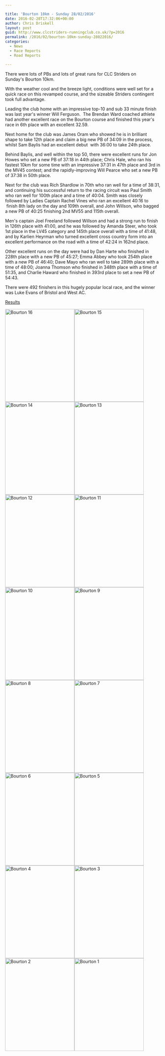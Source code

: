 ```yaml
---

title: 'Bourton 10km - Sunday 28/02/2016'
date: 2016-02-28T17:32:06+00:00
author: Chris Driskell
layout: post
guid: http://www.clcstriders-runningclub.co.uk/?p=2016
permalink: /2016/02/bourton-10km-sunday-28022016/
categories:
  - News
  - Race Reports
  - Road Reports

---
```

There were lots of PBs and lots of great runs for CLC Striders on Sunday's Bourton 10km.

With the weather cool and the breeze light, conditions were well set for a quick race on this revamped course, and the sizeable Striders contingent took full advantage.

Leading the club home with an impressive top-10 and sub 33 minute finish was last year's winner Will Ferguson.  The Brendan Ward coached athlete had another excellent race on the Bourton course and finished this year's race in 6th place with an excellent 32.59.

Next home for the club was James Oram who showed he is in brilliant shape to take 12th place and claim a big new PB of 34:09 in the process, whilst Sam Baylis had an excellent debut  with 36:00 to take 24th place.

Behind Baylis, and well within the top 50, there were excellent runs for Jon Howes who set a new PB of 37:18 in 44th place; Chris Hale, who ran his fastest 10km for some time with an impressive 37:31 in 47th place and 3rd in the MV45 contest; and the rapidly-improving Will Pearce who set a new PB of 37:38 in 50th place.

Next for the club was Rich Shardlow in 70th who ran well for a time of 38:31, and continuing his successful return to the racing circuit was Paul Smith who ran well for 100th place and a time of 40:04. Smith was closely followed by Ladies Captain Rachel Vines who ran an excellent 40:16 to  finish 8th lady on the day and 109th overall, and John Willson, who bagged a new PB of 40:25 finishing 2nd MV55 and 115th overall.

Men's captain Joel Freeland followed Willson and had a strong run to finish in 126th place with 41:00, and he was followed by Amanda Steer, who took 1st place in the LV45 category and 145th place overall with a time of 41:48, and by Karlien Heyrman who turned excellent cross country form into an excellent performance on the road with a time of 42:24 in 162nd place.

Other excellent runs on the day were had by Dan Harte who finished in 228th place with a new PB of 45:27; Emma Abbey who took 254th place with a new PB of 46:40; Dave Mayo who ran well to take 289th place with a time of 48:00; Joanna Thomson who finished in 348th place with a time of 51:35, and Charlie Haward who finished in 393rd place to set a new PB of 54:43.

There were 492 finishers in this hugely popular local race, and the winner was Luke Evans of Bristol and West AC.

[Results](http://dbmaxresults.co.uk/results.aspx?CId=16421&RId=2119)

[<img class="alignnone size-medium wp-image-2032" src="http://www.clcstriders-runningclub.co.uk/wplive/wp-content/uploads/2016/02/Bourton-16-e1456680068172-225x300.jpg" alt="Bourton 16" width="225" height="300" srcset="http://www.clcstriders-runningclub.co.uk/wplive/wp-content/uploads/2016/02/Bourton-16-e1456680068172-225x300.jpg 225w, http://www.clcstriders-runningclub.co.uk/wplive/wp-content/uploads/2016/02/Bourton-16-e1456680068172.jpg 480w" sizes="(max-width: 225px) 100vw, 225px" />](http://www.clcstriders-runningclub.co.uk/wplive/wp-content/uploads/2016/02/Bourton-16-e1456680068172.jpg)[<img class="alignnone size-medium wp-image-2031" src="http://www.clcstriders-runningclub.co.uk/wplive/wp-content/uploads/2016/02/Bourton-15-e1456680091796-225x300.jpg" alt="Bourton 15" width="225" height="300" srcset="http://www.clcstriders-runningclub.co.uk/wplive/wp-content/uploads/2016/02/Bourton-15-e1456680091796-225x300.jpg 225w, http://www.clcstriders-runningclub.co.uk/wplive/wp-content/uploads/2016/02/Bourton-15-e1456680091796.jpg 480w" sizes="(max-width: 225px) 100vw, 225px" />](http://www.clcstriders-runningclub.co.uk/wplive/wp-content/uploads/2016/02/Bourton-15-e1456680091796.jpg)[<img class="alignnone size-medium wp-image-2030" src="http://www.clcstriders-runningclub.co.uk/wplive/wp-content/uploads/2016/02/Bourton-14-e1456680111389-225x300.jpg" alt="Bourton 14" width="225" height="300" srcset="http://www.clcstriders-runningclub.co.uk/wplive/wp-content/uploads/2016/02/Bourton-14-e1456680111389-225x300.jpg 225w, http://www.clcstriders-runningclub.co.uk/wplive/wp-content/uploads/2016/02/Bourton-14-e1456680111389.jpg 480w" sizes="(max-width: 225px) 100vw, 225px" />](http://www.clcstriders-runningclub.co.uk/wplive/wp-content/uploads/2016/02/Bourton-14-e1456680111389.jpg)[<img class="alignnone size-medium wp-image-2029" src="http://www.clcstriders-runningclub.co.uk/wplive/wp-content/uploads/2016/02/Bourton-13-225x300.jpg" alt="Bourton 13" width="225" height="300" srcset="http://www.clcstriders-runningclub.co.uk/wplive/wp-content/uploads/2016/02/Bourton-13-225x300.jpg 225w, http://www.clcstriders-runningclub.co.uk/wplive/wp-content/uploads/2016/02/Bourton-13.jpg 480w" sizes="(max-width: 225px) 100vw, 225px" />](http://www.clcstriders-runningclub.co.uk/wplive/wp-content/uploads/2016/02/Bourton-13.jpg)[<img class="alignnone size-medium wp-image-2028" src="http://www.clcstriders-runningclub.co.uk/wplive/wp-content/uploads/2016/02/Bourton-12-225x300.jpg" alt="Bourton 12" width="225" height="300" srcset="http://www.clcstriders-runningclub.co.uk/wplive/wp-content/uploads/2016/02/Bourton-12-225x300.jpg 225w, http://www.clcstriders-runningclub.co.uk/wplive/wp-content/uploads/2016/02/Bourton-12.jpg 480w" sizes="(max-width: 225px) 100vw, 225px" />](http://www.clcstriders-runningclub.co.uk/wplive/wp-content/uploads/2016/02/Bourton-12.jpg)[<img class="alignnone size-medium wp-image-2027" src="http://www.clcstriders-runningclub.co.uk/wplive/wp-content/uploads/2016/02/Bourton-11-225x300.jpg" alt="Bourton 11" width="225" height="300" srcset="http://www.clcstriders-runningclub.co.uk/wplive/wp-content/uploads/2016/02/Bourton-11-225x300.jpg 225w, http://www.clcstriders-runningclub.co.uk/wplive/wp-content/uploads/2016/02/Bourton-11.jpg 480w" sizes="(max-width: 225px) 100vw, 225px" />](http://www.clcstriders-runningclub.co.uk/wplive/wp-content/uploads/2016/02/Bourton-11.jpg)[<img class="alignnone size-medium wp-image-2026" src="http://www.clcstriders-runningclub.co.uk/wplive/wp-content/uploads/2016/02/Bourton-10-225x300.jpg" alt="Bourton 10" width="225" height="300" srcset="http://www.clcstriders-runningclub.co.uk/wplive/wp-content/uploads/2016/02/Bourton-10-225x300.jpg 225w, http://www.clcstriders-runningclub.co.uk/wplive/wp-content/uploads/2016/02/Bourton-10.jpg 480w" sizes="(max-width: 225px) 100vw, 225px" />](http://www.clcstriders-runningclub.co.uk/wplive/wp-content/uploads/2016/02/Bourton-10.jpg)[<img class="alignnone size-medium wp-image-2025" src="http://www.clcstriders-runningclub.co.uk/wplive/wp-content/uploads/2016/02/Bourton-9-225x300.jpg" alt="Bourton 9" width="225" height="300" srcset="http://www.clcstriders-runningclub.co.uk/wplive/wp-content/uploads/2016/02/Bourton-9-225x300.jpg 225w, http://www.clcstriders-runningclub.co.uk/wplive/wp-content/uploads/2016/02/Bourton-9.jpg 480w" sizes="(max-width: 225px) 100vw, 225px" />](http://www.clcstriders-runningclub.co.uk/wplive/wp-content/uploads/2016/02/Bourton-9.jpg)[<img class="alignnone size-medium wp-image-2024" src="http://www.clcstriders-runningclub.co.uk/wplive/wp-content/uploads/2016/02/Bourton-8-225x300.jpg" alt="Bourton 8" width="225" height="300" srcset="http://www.clcstriders-runningclub.co.uk/wplive/wp-content/uploads/2016/02/Bourton-8-225x300.jpg 225w, http://www.clcstriders-runningclub.co.uk/wplive/wp-content/uploads/2016/02/Bourton-8.jpg 480w" sizes="(max-width: 225px) 100vw, 225px" />](http://www.clcstriders-runningclub.co.uk/wplive/wp-content/uploads/2016/02/Bourton-8.jpg)[<img class="alignnone size-medium wp-image-2023" src="http://www.clcstriders-runningclub.co.uk/wplive/wp-content/uploads/2016/02/Bourton-7-225x300.jpg" alt="Bourton 7" width="225" height="300" srcset="http://www.clcstriders-runningclub.co.uk/wplive/wp-content/uploads/2016/02/Bourton-7-225x300.jpg 225w, http://www.clcstriders-runningclub.co.uk/wplive/wp-content/uploads/2016/02/Bourton-7.jpg 480w" sizes="(max-width: 225px) 100vw, 225px" />](http://www.clcstriders-runningclub.co.uk/wplive/wp-content/uploads/2016/02/Bourton-7.jpg)[<img class="alignnone size-medium wp-image-2022" src="http://www.clcstriders-runningclub.co.uk/wplive/wp-content/uploads/2016/02/Bourton-6-e1456680137115-225x300.jpg" alt="Bourton 6" width="225" height="300" srcset="http://www.clcstriders-runningclub.co.uk/wplive/wp-content/uploads/2016/02/Bourton-6-e1456680137115-225x300.jpg 225w, http://www.clcstriders-runningclub.co.uk/wplive/wp-content/uploads/2016/02/Bourton-6-e1456680137115.jpg 480w" sizes="(max-width: 225px) 100vw, 225px" />](http://www.clcstriders-runningclub.co.uk/wplive/wp-content/uploads/2016/02/Bourton-6-e1456680137115.jpg)[<img class="alignnone size-medium wp-image-2021" src="http://www.clcstriders-runningclub.co.uk/wplive/wp-content/uploads/2016/02/Bourton-5-e1456680168968-225x300.jpg" alt="Bourton 5" width="225" height="300" srcset="http://www.clcstriders-runningclub.co.uk/wplive/wp-content/uploads/2016/02/Bourton-5-e1456680168968-225x300.jpg 225w, http://www.clcstriders-runningclub.co.uk/wplive/wp-content/uploads/2016/02/Bourton-5-e1456680168968.jpg 480w" sizes="(max-width: 225px) 100vw, 225px" />](http://www.clcstriders-runningclub.co.uk/wplive/wp-content/uploads/2016/02/Bourton-5-e1456680168968.jpg)[<img class="alignnone size-medium wp-image-2020" src="http://www.clcstriders-runningclub.co.uk/wplive/wp-content/uploads/2016/02/Bourton-4-e1456680219308-225x300.jpg" alt="Bourton 4" width="225" height="300" srcset="http://www.clcstriders-runningclub.co.uk/wplive/wp-content/uploads/2016/02/Bourton-4-e1456680219308-225x300.jpg 225w, http://www.clcstriders-runningclub.co.uk/wplive/wp-content/uploads/2016/02/Bourton-4-e1456680219308.jpg 480w" sizes="(max-width: 225px) 100vw, 225px" />](http://www.clcstriders-runningclub.co.uk/wplive/wp-content/uploads/2016/02/Bourton-4-e1456680219308.jpg)[<img class="alignnone size-medium wp-image-2019" src="http://www.clcstriders-runningclub.co.uk/wplive/wp-content/uploads/2016/02/Bourton-3-e1456680394538-225x300.jpg" alt="Bourton 3" width="225" height="300" srcset="http://www.clcstriders-runningclub.co.uk/wplive/wp-content/uploads/2016/02/Bourton-3-e1456680394538-225x300.jpg 225w, http://www.clcstriders-runningclub.co.uk/wplive/wp-content/uploads/2016/02/Bourton-3-e1456680394538.jpg 480w" sizes="(max-width: 225px) 100vw, 225px" />](http://www.clcstriders-runningclub.co.uk/wplive/wp-content/uploads/2016/02/Bourton-3-e1456680394538.jpg)[<img class="alignnone size-medium wp-image-2018" src="http://www.clcstriders-runningclub.co.uk/wplive/wp-content/uploads/2016/02/Bourton-2-e1456680449171-225x300.jpg" alt="Bourton 2" width="225" height="300" srcset="http://www.clcstriders-runningclub.co.uk/wplive/wp-content/uploads/2016/02/Bourton-2-e1456680449171-225x300.jpg 225w, http://www.clcstriders-runningclub.co.uk/wplive/wp-content/uploads/2016/02/Bourton-2-e1456680449171.jpg 480w" sizes="(max-width: 225px) 100vw, 225px" />](http://www.clcstriders-runningclub.co.uk/wplive/wp-content/uploads/2016/02/Bourton-2-e1456680449171.jpg)[<img class="alignnone size-medium wp-image-2017" src="http://www.clcstriders-runningclub.co.uk/wplive/wp-content/uploads/2016/02/Bourton-1-e1456680041931-225x300.jpg" alt="Bourton 1" width="225" height="300" srcset="http://www.clcstriders-runningclub.co.uk/wplive/wp-content/uploads/2016/02/Bourton-1-e1456680041931-225x300.jpg 225w, http://www.clcstriders-runningclub.co.uk/wplive/wp-content/uploads/2016/02/Bourton-1-e1456680041931.jpg 480w" sizes="(max-width: 225px) 100vw, 225px" />](http://www.clcstriders-runningclub.co.uk/wplive/wp-content/uploads/2016/02/Bourton-1-e1456680041931.jpg)

&nbsp;